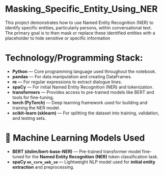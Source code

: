# Masking_Specific_Entity_Using_NER
This project demonstrates how to use Named Entity Recognition (NER) to identify specific entities, particularly persons, within conversational text. The primary goal is to then mask or replace these identified entities with a placeholder to hide sensitive or specific information


# Technology/Programming Stack:

* **Python** — Core programming language used throughout the notebook.
* **pandas** — For data manipulation and creating DataFrames.
* **re** — For regular expressions to extract dialogue lines.
* **spaCy** — For initial Named Entity Recognition (NER) and tokenization.
* **transformers** — Provides access to pre-trained models like BERT and tools for fine-tuning.
* **torch (PyTorch)** — Deep learning framework used for building and training the NER model.
* **scikit-learn (sklearn)** — For splitting the dataset into training, validation, and testing sets.

# 🤖 Machine Learning Models Used

* **BERT (dslim/bert-base-NER)** — Pre-trained transformer model fine-tuned for the **Named Entity Recognition (NER)** token classification task.
* **spaCy `en_core_web_sm`** — Lightweight NLP model used for **initial entity extraction** and preprocessing.


